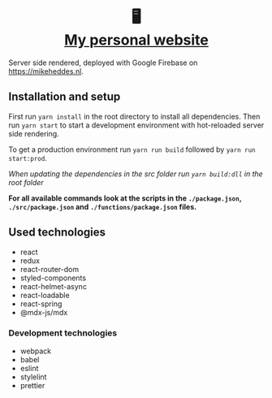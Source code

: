 <h1 align="center" size="200%">
  🖥<br />
  <a href="https://mikeheddes.nl" target="_blank">My personal website</a>
</h1>

Server side rendered, deployed with Google Firebase on https://mikeheddes.nl.

## Installation and setup

First run `yarn install` in the root directory to install all dependencies.
Then run `yarn start` to start a development environment with hot-reloaded server side rendering.

To get a production environment run `yarn run build` followed by `yarn run start:prod`.

*When updating the dependencies in the src folder run `yarn build:dll` in the root folder*

**For all available commands look at the scripts in the `./package.json`, `./src/package.json` and `./functions/package.json` files.**

## Used technologies
- react
- redux
- react-router-dom
- styled-components
- react-helmet-async
- react-loadable
- react-spring
- @mdx-js/mdx

### Development technologies
- webpack
- babel
- eslint
- stylelint
- prettier
